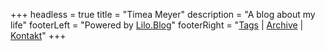 +++
headless = true
title = "Timea Meyer"
description = "A blog about my life"
footerLeft = "Powered by [Lilo.Blog](https://www.lilo.blog)"
footerRight = "[Tags](/tags/) | [Archive](/posts/) | [Kontakt](/Kontakt/)"
+++
